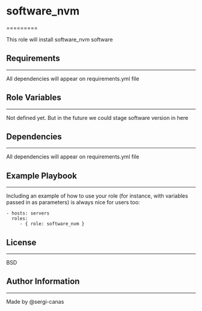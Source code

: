 # software_nvm
=========

This role will install software_nvm software

## Requirements
------------

All dependencies will appear on requirements.yml file

## Role Variables
--------------

Not defined yet. But in the future we could stage software version in here

## Dependencies
------------

All dependencies will appear on requirements.yml file

## Example Playbook
----------------

Including an example of how to use your role (for instance, with variables passed in as parameters) is always nice for users too:

    - hosts: servers
      roles:
         - { role: software_nvm }

## License
-------

BSD

## Author Information
------------------
Made by @sergi-canas
